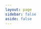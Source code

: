 ```yaml
---
layout: page
sidebar: false
aside: false
---
```


<script setup>
  import Me from '../../components/Me.vue'
</script>

<Me/>
